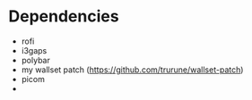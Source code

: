 # Dependencies
- rofi
- i3gaps
- polybar
- my wallset patch (https://github.com/trurune/wallset-patch)
- picom
- 
